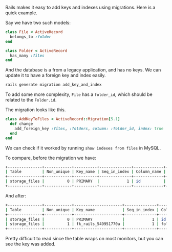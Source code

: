Rails makes it easy to add keys and indexes using migrations. Here is a quick example.

Say we have two such models:

```ruby
class File < ActiveRecord
  belongs_to :folder
end

class Folder < ActiveRecord
  has_many :files
end
```

And the database is a from a legacy application, and has no keys. We can update it to have a foreign key and index easily.

```bash
rails generate migration add_key_and_index
```

To add some more complexity, `File` has a `folder_id`, which should be related to the `Folder.id`.

The migration looks like this. 

```ruby
class AddKeyToFiles < ActiveRecord::Migration[5.1]
  def change
    add_foreign_key :files, :folders, column: :folder_id, index: true
  end
end
```

We can check if it worked by running `show indexes from files` in MySQL.

To compare, before the migration we have:

```bash
+---------------+------------+----------+--------------+-------------+-----------+-------------+----------+--------+------+------------+---------+---------------+
| Table         | Non_unique | Key_name | Seq_in_index | Column_name | Collation | Cardinality | Sub_part | Packed | Null | Index_type | Comment | Index_comment |
+---------------+------------+----------+--------------+-------------+-----------+-------------+----------+--------+------+------------+---------+---------------+
| storage_files |          0 | PRIMARY  |            1 | id          | A         |          84 |     NULL | NULL   |      | BTREE      |         |               |
+---------------+------------+----------+--------------+-------------+-----------+-------------+----------+--------+------+------------+---------+---------------+
```

And after:

```bash
+---------------+------------+---------------------+--------------+-------------+-----------+-------------+----------+--------+------+------------+---------+---------------+
| Table         | Non_unique | Key_name            | Seq_in_index | Column_name | Collation | Cardinality | Sub_part | Packed | Null | Index_type | Comment | Index_comment |
+---------------+------------+---------------------+--------------+-------------+-----------+-------------+----------+--------+------+------------+---------+---------------+
| storage_files |          0 | PRIMARY             |            1 | id          | A         |           0 |     NULL | NULL   |      | BTREE      |         |               |
| storage_files |          1 | fk_rails_549951770a |            1 | folder_id   | A         |           0 |     NULL | NULL   | YES  | BTREE      |         |               |
+---------------+------------+---------------------+--------------+-------------+-----------+-------------+----------+--------+------+------------+---------+---------------+
```

Pretty difficult to read since the table wraps on most monitors, but you can see the key was added.
